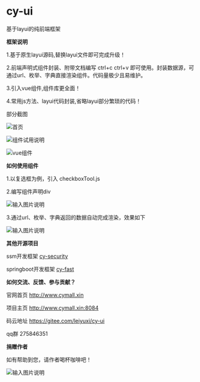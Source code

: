 # cy-ui
基于layui的纯前端框架


 **框架说明** 

1.基于原生layui源码,替换layui文件即可完成升级！

2.前端声明式组件封装、附带文档编写 ctrl+c ctrl+v 即可使用。封装数据源，可通过url、枚举、字典直接渲染组件。代码量极少且易维护。

3.引入vue组件,组件库更全面！

4.常用js方法、layui代码封装,省略layui部分繁琐的代码！


部分截图

![首页](https://gitee.com/uploads/images/2018/0202/083442_92111e8d_1334796.png "屏幕截图.png")

![组件试用说明](https://gitee.com/uploads/images/2018/0202/083527_d9b9734e_1334796.png "屏幕截图.png")

![vue组件](https://gitee.com/uploads/images/2018/0202/083630_f7e912a2_1334796.png "屏幕截图.png")



 **如何使用组件** 

1.以复选框为例，引入 checkboxTool.js

2.编写组件声明div

![输入图片说明](https://gitee.com/uploads/images/2018/0202/083819_e61da913_1334796.png "屏幕截图.png")

3.通过url、枚举、字典返回的数据自动完成渲染，效果如下

![输入图片说明](https://gitee.com/uploads/images/2018/0202/083955_82376ed7_1334796.png "屏幕截图.png")



 **其他开源项目** 


ssm开发框架 [cy-security](https://gitee.com/leiyuxi/cy-security)

springboot开发框架 [cy-fast](https://gitee.com/leiyuxi/cy-fast)


 **如何交流、反馈、参与贡献？** 

官网首页 http://www.cymall.xin

项目主页 http://www.cymall.xin:8084

码云地址 https://gitee.com/leiyuxi/cy-ui


qq群 275846351


 **捐赠作者** 

如有帮助到您，请作者喝杯咖啡吧！

![输入图片说明](https://gitee.com/uploads/images/2018/0106/184140_fd082023_1334796.png "屏幕截图.png")




